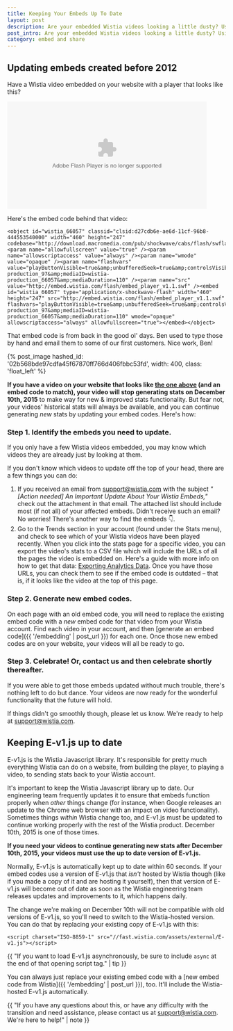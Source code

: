 ```yaml
---
title: Keeping Your Embeds Up To Date
layout: post
description: Are your embedded Wistia videos looking a little dusty? Using an old version of the Wistia Javascript library? Here's how to keep your Wistia embeds fresh with the latest & greatest Wistia player technology.
post_intro: Are your embedded Wistia videos looking a little dusty? Using an old version of the Wistia Javascript library? Here's how to keep your Wistia embeds fresh with the latest & greatest Wistia player technology.
category: embed and share
---
```


## Updating embeds created before 2012

Have a Wistia video embedded on your website with a player that looks like this?

<object id="wistia_66057" classid="clsid:d27cdb6e-ae6d-11cf-96b8-444553540000" width="460" height="247" codebase="http://download.macromedia.com/pub/shockwave/cabs/flash/swflash.cab#version=6,0,40,0"><param name="allowfullscreen" value="true" /><param name="allowscriptaccess" value="always" /><param name="wmode" value="opaque" /><param name="flashvars" value="playButtonVisible=true&amp;unbufferedSeek=true&amp;controlsVisibleOnLoad=false&amp;autoPlay=false&amp;videoUrl=http://embed.wistia.com/deliveries/0248b3a9024a12ea54b36861b174d032d86b8b36.bin&amp;stillUrl=http://embed.wistia.com/deliveries/fdf3838c9663c3de575e5feadcf7a2605b818a75.bin&amp;embedServiceURL=http://distillery.wistia.com/x&amp;accountKey=wistia-production_97&amp;mediaID=wistia-production_66057&amp;mediaDuration=110" /><param name="src" value="http://embed.wistia.com/flash/embed_player_v1.1.swf" /><embed id="wistia_66057" type="application/x-shockwave-flash" width="460" height="247" src="http://embed.wistia.com/flash/embed_player_v1.1.swf" flashvars="playButtonVisible=true&amp;unbufferedSeek=true&amp;controlsVisibleOnLoad=false&amp;autoPlay=false&amp;videoUrl=http://embed.wistia.com/deliveries/0248b3a9024a12ea54b36861b174d032d86b8b36.bin&amp;stillUrl=http://embed.wistia.com/deliveries/fdf3838c9663c3de575e5feadcf7a2605b818a75.bin&amp;embedServiceURL=http://distillery.wistia.com/x&amp;accountKey=wistia-production_97&amp;mediaID=wistia-production_66057&amp;mediaDuration=110" wmode="opaque" allowscriptaccess="always" allowfullscreen="true"></embed></object>

Here's the embed code behind that video:

<pre><code class="language-html" style="white-space: pre-wrap; white-space: -moz-pre-wrap; ">&lt;object id=&quot;wistia_66057&quot; classid=&quot;clsid:d27cdb6e-ae6d-11cf-96b8-444553540000&quot; width=&quot;460&quot; height=&quot;247&quot; codebase=&quot;http://download.macromedia.com/pub/shockwave/cabs/flash/swflash.cab#version=6,0,40,0&quot;&gt;&lt;param name=&quot;allowfullscreen&quot; value=&quot;true&quot; /&gt;&lt;param name=&quot;allowscriptaccess&quot; value=&quot;always&quot; /&gt;&lt;param name=&quot;wmode&quot; value=&quot;opaque&quot; /&gt;&lt;param name=&quot;flashvars&quot; value=&quot;playButtonVisible=true&amp;amp;unbufferedSeek=true&amp;amp;controlsVisibleOnLoad=false&amp;amp;autoPlay=false&amp;amp;videoUrl=http://embed.wistia.com/deliveries/0248b3a9024a12ea54b36861b174d032d86b8b36.bin&amp;amp;stillUrl=http://embed.wistia.com/deliveries/fdf3838c9663c3de575e5feadcf7a2605b818a75.bin&amp;amp;embedServiceURL=http://distillery.wistia.com/x&amp;amp;accountKey=wistia-production_97&amp;amp;mediaID=wistia-production_66057&amp;amp;mediaDuration=110&quot; /&gt;&lt;param name=&quot;src&quot; value=&quot;http://embed.wistia.com/flash/embed_player_v1.1.swf&quot; /&gt;&lt;embed id=&quot;wistia_66057&quot; type=&quot;application/x-shockwave-flash&quot; width=&quot;460&quot; height=&quot;247&quot; src=&quot;http://embed.wistia.com/flash/embed_player_v1.1.swf&quot; flashvars=&quot;playButtonVisible=true&amp;amp;unbufferedSeek=true&amp;amp;controlsVisibleOnLoad=false&amp;amp;autoPlay=false&amp;amp;videoUrl=http://embed.wistia.com/deliveries/0248b3a9024a12ea54b36861b174d032d86b8b36.bin&amp;amp;stillUrl=http://embed.wistia.com/deliveries/fdf3838c9663c3de575e5feadcf7a2605b818a75.bin&amp;amp;embedServiceURL=http://distillery.wistia.com/x&amp;amp;accountKey=wistia-production_97&amp;amp;mediaID=wistia-production_66057&amp;amp;mediaDuration=110&quot; wmode=&quot;opaque&quot; allowscriptaccess=&quot;always&quot; allowfullscreen=&quot;true&quot;&gt;&lt;/embed&gt;&lt;/object&gt;
</code></pre>

That embed code is from back in the good ol' days. Ben used to type those by hand and email them to some of our first customers. Nice work, Ben!

{% post_image hashed_id: '02b568bde97cdfa45f67870ff766d406fbbc53fd', width: 400, class: 'float_left' %}

**If you have a video on your website that looks like [the one above](#updating_embeds_created_before_2012) (and an embed code to match), your video will stop generating stats on December 10th, 2015** to make way for new & improved stats functionality. But fear not, your videos' historical stats will always be available, and you can continue generating _new_ stats by updating your embed codes. Here's how:

### Step 1. Identify the embeds you need to update.

If you only have a few Wistia videos embedded, you may know which videos they are already just by looking at them.

If you don't know which videos to update off the top of your head, there are a few things you can do:

1. If you received an email from support@wistia.com with the subject _"[Action needed] An Important Update About Your Wistia Embeds,"_ check out the attachment in that email. The attached list should include most (if not all) of your affected embeds. Didn't receive such an email? No worries! There's another way to find the embeds 👇.
2. Go to the Trends section in your account (found under the Stats menu), and check to see which of your Wistia videos have been played recently. When you click into the stats page for a specific video, you can export the video's stats to a CSV file which will include the URLs of all the pages the video is embedded on. Here's a guide with more info on how to get that data: [Exporting Analytics Data](http://wistia.com/doc/embedded-video-analytics#exporting_analytics_data). Once you have those URLs, you can check them to see if the embed code is outdated – that is, if it looks like the video at the top of this page.

### Step 2. Generate new embed codes.

On each page with an old embed code, you will need to replace the existing embed code with a _new_ embed code for that video from your Wistia account. Find each video in your account, and then [generate an embed code]({{ '/embedding' | post_url }}) for each one. Once those new embed codes are on your website, your videos will all be ready to go.

### Step 3. Celebrate! Or, contact us and then celebrate shortly thereafter.

If you were able to get those embeds updated without much trouble, there's nothing left to do but dance. Your videos are now ready for the wonderful functionality that the future will hold.

If things didn't go smoothly though, please let us know. We're ready to help at support@wistia.com.

## Keeping E-v1.js up to date

E-v1.js is the Wistia Javascript library. It's responsible for pretty much everything Wistia can do on a website, from building the player, to playing a video, to sending stats back to your Wistia account.

It's important to keep the Wistia Javascript library up to date. Our engineering team frequently updates it to ensure that embeds function properly when _other_ things change (for instance, when Google releases an update to the Chrome web browser with an impact on video functionality). Sometimes things _within_ Wistia change too, and E-v1.js must be updated to continue working properly with the rest of the Wistia product. December 10th, 2015 is one of those times.

**If you need your videos to continue generating new stats after December 10th, 2015, your videos must use the up to date version of E-v1.js.**

Normally, E-v1.js is automatically kept up to date within 60 seconds. If your embed codes use a version of E-v1.js that _isn't_ hosted by Wistia though (like if you made a copy of it and are hosting it yourself), then that version of E-v1.js will become out of date as soon as the Wistia engineering team releases updates and improvements to it, which happens daily.

The change we're making on December 10th will not be compatible with old versions of E-v1.js, so you'll need to switch to the Wistia-hosted version. You can do that by replacing your existing copy of E-v1.js with this:
<pre><code class="langauge-html">&lt;script charset=&quot;ISO-8859-1&quot; src=&quot;//fast.wistia.com/assets/external/E-v1.js&quot;&gt;&lt;/script&gt;</code></pre>

{{ "If you want to load E-v1.js asynchronously, be sure to include `async` at the end of that opening script tag." | tip }}

You can always just replace your existing embed code with a [new embed code from Wistia]({{ '/embedding' | post_url }}), too. It'll include the Wistia-hosted E-v1.js automatically.

{{ "If you have any questions about this, or have any difficulty with the transition and need assistance, please contact us at support@wistia.com. We're here to help!" | note }}
